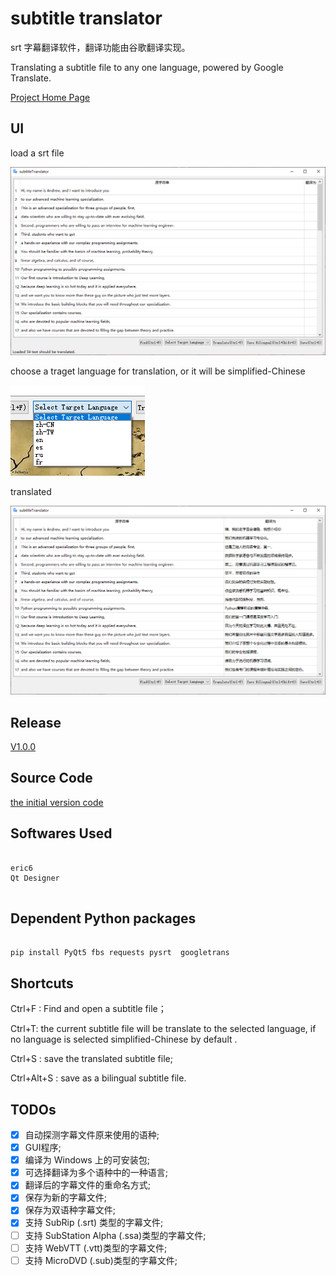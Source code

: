 # subtitle translator


srt 字幕翻译软件，翻译功能由谷歌翻译实现。

Translating a subtitle file to any one language, powered by Google Translate.

[Project Home Page](http://coolwp.com/subtitle-translator.html)


## UI

load a srt file

![](screenshot/001.png)

choose a traget language for translation, or it will be simplified-Chinese

![](screenshot/003.png)

translated

![](screenshot/002.png)


## Release

[V1.0.0](https://github.com/suifengtec/subtitle-translator/releases/)


## Source Code

[the initial version code ](./src)

## Softwares Used

```

eric6
Qt Designer


```

## Dependent Python packages
```

pip install PyQt5 fbs requests pysrt  googletrans

```

## Shortcuts

Ctrl+F : Find and open a subtitle file；

Ctrl+T: the current subtitle file will be translate to the selected language, if no language is selected simplified-Chinese by default .

Ctrl+S : save the translated subtitle file;

Ctrl+Alt+S : save as a bilingual subtitle file.


## TODOs

- [x] 自动探测字幕文件原来使用的语种;
- [x] GUI程序;
- [x] 编译为 Windows 上的可安装包;
- [x] 可选择翻译为多个语种中的一种语言;
- [x] 翻译后的字幕文件的重命名方式;
- [x] 保存为新的字幕文件;
- [x] 保存为双语种字幕文件;
- [x] 支持 SubRip (.srt) 类型的字幕文件;
- [ ] 支持 SubStation Alpha (.ssa)类型的字幕文件;
- [ ] 支持 WebVTT (.vtt)类型的字幕文件;
- [ ] 支持 MicroDVD (.sub)类型的字幕文件;
